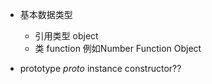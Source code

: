 - 基本数据类型
  - 引用类型 object
  - 类 function  例如Number Function Object

- prototype _proto_ instance constructor??